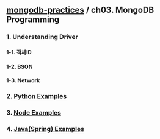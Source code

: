 ## [mongodb-practices](https://github.com/kickscar-db/mongodb-practices) / ch03. MongoDB Programming

### 1. Understanding Driver
#### 1-1. 객체ID
#### 1-2. BSON
#### 1-3. Network

### 2. [Python Examples](https://github.com/kickscar-db/mongodb-practices/tree/master/ch03/2)
### 3. [Node Examples](https://github.com/kickscar-db/mongodb-practices/tree/master/ch03/3)
### 4. [Java(Spring) Examples](https://github.com/kickscar-db/mongodb-practices/tree/master/ch03/4)

